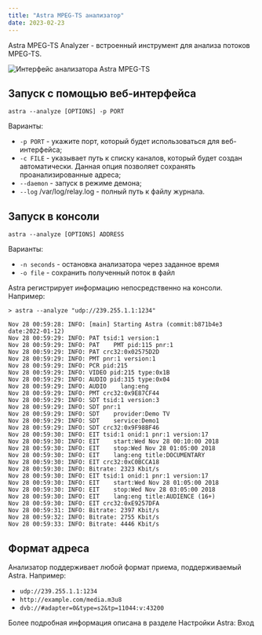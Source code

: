 ```yaml
---
title: "Astra MPEG-TS анализатор"
date: 2023-02-23
---
```


Astra MPEG-TS Analyzer - встроенный инструмент для анализа потоков MPEG-TS.

![Интерфейс анализатора Astra MPEG-TS](https://cdn.cesbo.com/help/misc/tools-and-utilities/tv-and-media/astra-mpeg-ts-analyzer/analyzer.png)

## Запуск с помощью веб-интерфейса[](https://help.cesbo.com/misc/tools-and-utilities/tv-and-media/astra-mpeg-ts-analyzer#launch-with-web-interface)

```
astra --analyze [OPTIONS] -p PORT
```

Варианты:

- `-p PORT` - укажите порт, который будет использоваться для веб-интерфейса;
- `-c FILE` - указывает путь к списку каналов, который будет создан автоматически. Данная опция позволяет сохранять проанализированные адреса;
- `--daemon` - запуск в режиме демона;
- `--log` /var/log/relay.log - полный путь к файлу журнала.

## Запуск в консоли[](https://help.cesbo.com/misc/tools-and-utilities/tv-and-media/astra-mpeg-ts-analyzer#launch-in-console)

```
astra --analyze [OPTIONS] ADDRESS
```

Варианты:

- `-n seconds` - остановка анализатора через заданное время
- `-o file` - сохранить полученный поток в файл

Astra регистрирует информацию непосредственно на консоли. Например:

```
> astra --analyze "udp://239.255.1.1:1234"

Nov 28 00:59:28: INFO: [main] Starting Astra (commit:b871b4e3 date:2022-01-12)
Nov 28 00:59:29: INFO: PAT tsid:1 version:1
Nov 28 00:59:29: INFO: PAT    PMT pid:115 pnr:1
Nov 28 00:59:29: INFO: PAT crc32:0x02575D2D
Nov 28 00:59:29: INFO: PMT pnr:1 version:1
Nov 28 00:59:29: INFO: PCR pid:215
Nov 28 00:59:29: INFO: VIDEO pid:215 type:0x1B
Nov 28 00:59:29: INFO: AUDIO pid:315 type:0x04
Nov 28 00:59:29: INFO: AUDIO    lang:eng
Nov 28 00:59:29: INFO: PMT crc32:0x9E87CF44
Nov 28 00:59:29: INFO: SDT tsid:1 version:3
Nov 28 00:59:29: INFO: SDT pnr:1
Nov 28 00:59:29: INFO: SDT    provider:Demo TV
Nov 28 00:59:29: INFO: SDT    service:Demo1
Nov 28 00:59:29: INFO: SDT crc32:0x9F98BF46
Nov 28 00:59:30: INFO: EIT tsid:1 onid:1 pnr:1 version:17
Nov 28 00:59:30: INFO: EIT    start:Wed Nov 28 00:10:00 2018
Nov 28 00:59:30: INFO: EIT    stop:Wed Nov 28 01:05:00 2018
Nov 28 00:59:30: INFO: EIT    lang:eng title:DOCUMENTARY
Nov 28 00:59:30: INFO: EIT crc32:0xC0BCCA18
Nov 28 00:59:30: INFO: Bitrate: 2323 Kbit/s
Nov 28 00:59:30: INFO: EIT tsid:1 onid:1 pnr:1 version:17
Nov 28 00:59:30: INFO: EIT    start:Wed Nov 28 01:05:00 2018
Nov 28 00:59:30: INFO: EIT    stop:Wed Nov 28 03:05:00 2018
Nov 28 00:59:30: INFO: EIT    lang:eng title:AUDIENCE (16+)
Nov 28 00:59:30: INFO: EIT crc32:0xE9257DFA
Nov 28 00:59:31: INFO: Bitrate: 2397 Kbit/s
Nov 28 00:59:32: INFO: Bitrate: 2755 Kbit/s
Nov 28 00:59:33: INFO: Bitrate: 4446 Kbit/s
```

## Формат адреса[](https://help.cesbo.com/misc/tools-and-utilities/tv-and-media/astra-mpeg-ts-analyzer#address-format)

Анализатор поддерживает любой формат приема, поддерживаемый Astra. Например:

- `udp://239.255.1.1:1234`
- `http://example.com/media.m3u8`
- `dvb://#adapter=0&type=s2&tp=11044:v:43200`

Более подробная информация описана в разделе Настройки Astra: Вход
